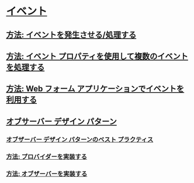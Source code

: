 # [イベント](index.md)
## [方法: イベントを発生させる/処理する](how-to-raise-and-consume-events.md)
## [方法: イベント プロパティを使用して複数のイベントを処理する](how-to-handle-multiple-events-using-event-properties.md)
## [方法: Web フォーム アプリケーションでイベントを利用する](how-to-consume-events-in-a-web-forms-application.md)
## [オブサーバー デザイン パターン](observer-design-pattern.md)
### [オブザーバー デザイン パターンのベスト プラクティス](observer-design-pattern-best-practices.md)
### [方法: プロバイダーを実装する](how-to-implement-a-provider.md)
### [方法: オブザーバーを実装する](how-to-implement-an-observer.md)
